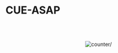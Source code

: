 # CUE-ASAP

<br/>
<br/>
<p align="center">
   <img src="https://visitor-badge.glitch.me/badge?page_id=cue-asap.visitor-badge" alt=counter/>
</p>
